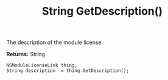 ﻿---
uid: crmscript_ref_NSModuleLicenseLink_GetDescription
title: String GetDescription()
intellisense: NSModuleLicenseLink.GetDescription
keywords: NSModuleLicenseLink, GetDescription
so.topic: reference
---

The description of the module license

**Returns:** String


```crmscript
NSModuleLicenseLink thing;
String description  = thing.GetDescription();
```


